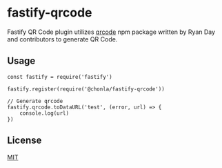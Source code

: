 # fastify-qrcode

Fastify QR Code plugin utilizes [qrcode](https://github.com/soldair/node-qrcode) npm package written by Ryan Day and contributors to generate QR Code.

## Usage

```
const fastify = require('fastify')

fastify.register(require('@chonla/fastify-qrcode'))

// Generate qrcode
fastify.qrcode.toDataURL('test', (error, url) => {
    console.log(url)
})
```

## License

[MIT](LICENSE)